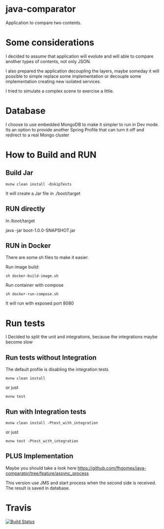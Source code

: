 # java-comparator

Application to compare two contents.

# Some considerations

I decided to assume that application will evolute and will able 
to compare another types of contents, not only JSON.

I also prepared the application decoupling the layers, 
maybe someday it will possible to simple replace some implementation or decouple 
some implementation creating new isolated services.

I tried to simulate a complex scene to exercise a little.

# Database

I choose to use embedded MongoDB to make it simpler to run in Dev mode.
Its an option to provide another Spring Profile that can turn it off and redirect to a real Mongo cluster

# How to Build and RUN

## Build Jar

    mvnw clean install -DskipTests

It will create a Jar file in ./boot/target

## RUN directly

In /boot/target

java -jar boot-1.0.0-SNAPSHOT.jar

## RUN in Docker

There are some sh files to make it easier.

Run image build:
    
    sh docker-build-image.sh
    
Run container with compose

    sh docker-run-compose.sh
    
It will run with exposed port 8080

# Run tests

I Decided to split the unit and integrations, because the integrations maybe become slow

## Run tests without Integration

The default profile is disabling the integration tests

    mvnw clean install
    
or just

    mvnw test
    
## Run with Integration tests

    mvnw clean install -Ptest_with_integration
    
or just

    mvnw test -Ptest_with_integration
    
## PLUS Implementation

Maybe you should take a look here https://github.com/fhgomes/java-comparator/tree/feature/assync_process

This version use JMS and start process when the second side is received.
The result is saved in database.

# Travis

[![Build Status](https://travis-ci.com/fhgomes/java-comparator.svg?branch=master)](https://travis-ci.com/fhgomes/java-comparator)
